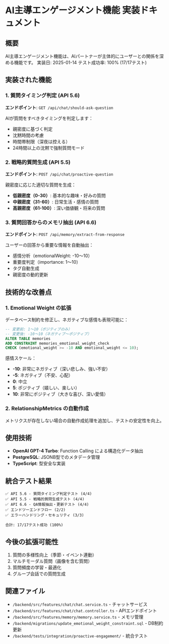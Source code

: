 # AI主導エンゲージメント機能 実装ドキュメント

## 概要
AI主導エンゲージメント機能は、AIパートナーが主体的にユーザーとの関係を深める機能です。
実装日: 2025-01-14
テスト成功率: 100% (17/17テスト)

## 実装された機能

### 1. 質問タイミング判定 (API 5.6)
**エンドポイント**: `GET /api/chat/should-ask-question`

AIが質問をすべきタイミングを判定します：
- 親密度に基づく判定
- 沈黙時間の考慮
- 時間帯制限（深夜は控える）
- 24時間以上の沈黙で強制質問モード

### 2. 戦略的質問生成 (API 5.5)
**エンドポイント**: `POST /api/chat/proactive-question`

親密度に応じた適切な質問を生成：
- **低親密度（0-30）**: 基本的な趣味・好みの質問
- **中親密度（31-60）**: 日常生活・感情の質問
- **高親密度（61-100）**: 深い価値観・将来の質問

### 3. 質問回答からのメモリ抽出 (API 6.6)
**エンドポイント**: `POST /api/memory/extract-from-response`

ユーザーの回答から重要な情報を自動抽出：
- 感情分析（emotionalWeight: -10～10）
- 重要度判定（importance: 1～10）
- タグ自動生成
- 親密度の動的更新

## 技術的な改善点

### 1. Emotional Weight の拡張
データベース制約を修正し、ネガティブな感情も表現可能に：
```sql
-- 変更前: 1～10（ポジティブのみ）
-- 変更後: -10～10（ネガティブ～ポジティブ）
ALTER TABLE memories 
ADD CONSTRAINT memories_emotional_weight_check 
CHECK (emotional_weight >= -10 AND emotional_weight <= 10);
```

感情スケール：
- **-10**: 非常にネガティブ（深い悲しみ、強い不安）
- **-5**: ネガティブ（不安、心配）
- **0**: 中立
- **5**: ポジティブ（嬉しい、楽しい）
- **10**: 非常にポジティブ（大きな喜び、深い愛情）

### 2. RelationshipMetrics の自動作成
メトリクスが存在しない場合の自動作成処理を追加し、テストの安定性を向上。

## 使用技術
- **OpenAI GPT-4 Turbo**: Function Calling による構造化データ抽出
- **PostgreSQL**: JSONB型でのメタデータ管理
- **TypeScript**: 型安全な実装

## 統合テスト結果
```
✅ API 5.6 - 質問タイミング判定テスト (4/4)
✅ API 5.5 - 戦略的質問生成テスト (4/4)
✅ API 6.6 - QA情報抽出・更新テスト (4/4)
✅ エンドツーエンドフロー (2/2)
✅ エラーハンドリング・セキュリティ (3/3)

合計: 17/17テスト成功 (100%)
```

## 今後の拡張可能性
1. 質問の多様性向上（季節・イベント連動）
2. マルチモーダル質問（画像を含む質問）
3. 質問頻度の学習・最適化
4. グループ会話での質問生成

## 関連ファイル
- `/backend/src/features/chat/chat.service.ts` - チャットサービス
- `/backend/src/features/chat/chat.controller.ts` - APIエンドポイント
- `/backend/src/features/memory/memory.service.ts` - メモリ管理
- `/backend/migrations/update_emotional_weight_constraint.sql` - DB制約更新
- `/backend/tests/integration/proactive-engagement/` - 統合テスト